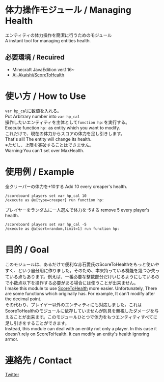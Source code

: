 
# 体力操作モジュール / Managing Health
エンティティの体力操作を簡潔に行うためのモジュール <br />
A instant tool for managing entities health.

## 必要環境 / Recuired
- Minecraft JavaEdition ver.1.16~
- [Ai-Akaishi/ScoreToHealth](https://github.com/Ai-Akaishi/ScoreToHealth)

# 使い方 / How to Use
``var hp_cal``に数値を入れる。<br /> Put Arbitrary number into ``var hp_cal``<br />
操作したいエンティティを主体として``function hp:``を実行する。<br /> Execute function ``hp:`` as entity which you want to modify.<br />
これだけで、現在の体力からスコアの体力を足し引きします。<br />That's all! The entity will change its health.<br />
※ただし、上限を突破することはできません。<br />Warning:You can't set over MaxHealth.<br />

# 使用例 / Example
全クリーパーの体力を+10する Add 10 every creaper's health.
```
/scoreboard players set var hp_cal 10
/execute as @e[type=creeper] run function hp:
```
プレイヤーをランダムに一人選んで体力を-5する remove 5 every player's health.
```
/scoreboard players set var hp_cal -5
/execute as @a[sort=random,limit=1] run function hp:
```
# 目的 / Goal
このモジュールは、あるだけで便利な赤石愛氏のScoreToHealthをもっと使いやすく、という自分用に作りました。そのため、本来持っている機能を幾つか失っている点もあります。例えば、一番必要な整数部分だけいじるようにしているので小数点以下を操作する必要がある場合には使うことが出来ません。<br />
I make this module to use [ScoreToHealth](https://github.com/Ai-Akaishi/ScoreToHealth) more easier. Unfortunately, There are some functions which originally has. For example, It can't modify after the decimal point. <br />
その代わり、プレイヤー以外のエンティティにも対応しました。これはScoreToHealthのモジュールに依存していませんが防具を無視したダメージを与えることが出来ます。このモジュールひとつで体力をもつエンティティすべてに足し引きをすることができます。
<br />
Instead, this module can deal with an entity not only a player. In this case it doesn't rely on ScoreToHealth. It can modify an entity's health ignoring armor. 
<br />

# 連絡先 / Contact
[Twitter](https://twitter.com/Lit_to_)
